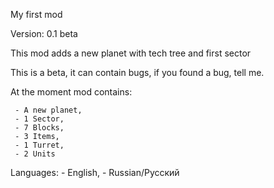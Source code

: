 My first mod

Version: 0.1 beta

This mod adds a new planet with tech tree and first sector

This is a beta, it can contain bugs, if you found a bug, tell me.

At the moment mod contains:

     - A new planet,
     - 1 Sector,
     - 7 Blocks,
     - 3 Items,
     - 1 Turret,
     - 2 Units

Languages:
     - English,
     - Russian/Русский
